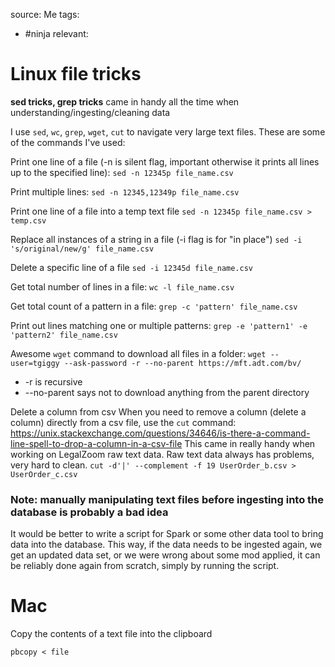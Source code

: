 source: Me
tags:
- #ninja
relevant:

# Linux file tricks

**sed tricks, grep tricks** came in handy all the time when understanding/ingesting/cleaning data

I use `sed`, `wc`, `grep`, `wget`, `cut` to navigate very large text files. These are some of the commands I've used:

Print one line of a file (-n is silent flag, important otherwise it prints all lines up to the specified line):
`sed -n 12345p file_name.csv`

Print multiple lines:
`sed -n 12345,12349p file_name.csv`

Print one line of a file into a temp text file
`sed -n 12345p file_name.csv > temp.csv`

Replace all instances of a string in a file (-i flag is for "in place")
`sed -i 's/original/new/g' file_name.csv`

Delete a specific line of a file
`sed -i 12345d file_name.csv`

Get total number of lines in a file:
`wc -l file_name.csv`

Get total count of a pattern in a file:
`grep -c 'pattern' file_name.csv`

Print out lines matching one or multiple patterns:
`grep -e 'pattern1' -e 'pattern2' file_name.csv`

Awesome `wget` command to download all files in a folder:
`wget --user=tgiggy --ask-password -r --no-parent https://mft.adt.com/bv/`
  * -r is recursive
  * --no-parent says not to download anything from the parent directory

Delete a column from csv
When you need to remove a column (delete a column) directly from a csv file, use the `cut` command:
https://unix.stackexchange.com/questions/34646/is-there-a-command-line-spell-to-drop-a-column-in-a-csv-file
This came in really handy when working on LegalZoom raw text data. Raw text data always has problems, very hard to clean.
`cut -d'|' --complement -f 19 UserOrder_b.csv > UserOrder_c.csv`

### Note: manually manipulating text files before ingesting into the database is probably a bad idea
It would be better to write a script for Spark or some other data tool to bring data into the database. This way, if the data needs to be ingested again, we get an updated data set, or we were wrong about some mod applied, it can be reliably done again from scratch, simply by running the script.


# Mac

Copy the contents of a text file into the clipboard
```
pbcopy < file
```
